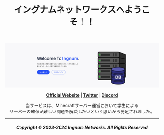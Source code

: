 <br />

<h1 align="center">イングナムネットワークスへようこそ！！</h1>

<br />

<p align="center">
  <a href="https://www.ingnum.net/"><img src="https://raw.githubusercontent.com/Ingnum/.github/main/profile/banner.png" alt="Banner" width="800px"></a>
</p>

<p align="center">
  <strong><a href="https://www.ingnum.net/">Official Website</a></strong> |
  <strong><a href="https://twitter.com/IngnumNet">Twitter</a></strong> |
  <strong><a href="https://discord.gg/dzryKXWSwF">Discord</a></strong>
</p>

<p align="center">
  当サービスは、Minecraftサーバー運営において学生による<br />
  サーバーの確保が難しい問題を解決したいという思いから発足されました。
</p>

-----

<h5 align="center">Copyright © 2023-2024 Ingnum Networks. All Rights Reserved</h5>
<br />
